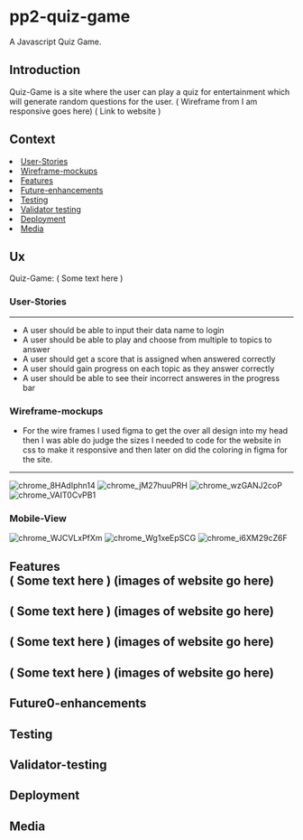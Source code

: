 # pp2-quiz-game
A Javascript Quiz Game.

## Introduction
Quiz-Game is a site where the user can play a quiz for entertainment which will generate random questions for the user.
( Wireframe from I am responsive goes here)
( Link to website )

## Context
<li><a href="#User-Stories">User-Stories</li>
<li><a href="#Wireframe-mockups">Wireframe-mockups</li>
<li><a href="#Features">Features</li>
<li><a href="#Future-enhancements">Future-enhancements</li>
<li><a href="#Testing">Testing</a></li>
<li><a href="#Validator-testing">Validator testing</a></li>
<li><a href="#Deployment">Deployment</a></li>
<li><a href="#Media">Media</a></li>

## Ux <br>
Quiz-Game: ( Some text here )

### User-Stories
--------------------
- A user should be able to input their data name to login
- A user should be able to play and choose from multiple to topics to answer
- A user should get a score that is assigned when answered correctly 
- A user should gain progress on each topic as they answer correctly
- A user should be able to see their incorrect answeres in the progress bar 

### Wireframe-mockups
- For the wire frames I used figma to get the over all design into my head then I was able do judge the sizes I needed to code for the website in css to make it responsive and then later on did the coloring in figma for the site.
--------------------
![chrome_8HAdIphn14](https://user-images.githubusercontent.com/43074374/144050653-96c5c12d-638e-4b12-9f61-1e7109991de5.png)
![chrome_jM27huuPRH](https://user-images.githubusercontent.com/43074374/144055164-554a849c-0f31-4e22-b5b5-dfd61a152909.png)
![chrome_wzGANJ2coP](https://user-images.githubusercontent.com/43074374/144055714-66f7fa3e-fa20-410e-bbf1-e4b72593a9ef.png)
![chrome_VAIT0CvPB1](https://user-images.githubusercontent.com/43074374/144056129-b5cc6536-c8dc-4106-804f-39e3b449111d.png)
### Mobile-View
![chrome_WJCVLxPfXm](https://user-images.githubusercontent.com/43074374/144108281-cabffc96-fecd-4474-af73-86f8a4c0affe.png)
![chrome_Wg1xeEpSCG](https://user-images.githubusercontent.com/43074374/144111009-cd37f365-c73f-4266-a01e-3ce7f313ff61.png)
![chrome_i6XM29cZ6F](https://user-images.githubusercontent.com/43074374/144108755-293cd431-7202-4fb9-9eea-a1b844ba8502.png)


Features <br>
( Some text here )
(images of website go here)
--------------------
( Some text here )
(images of website go here)
--------------------
( Some text here )
(images of website go here)
--------------------
( Some text here )
(images of website go here)
--------------------

Future0-enhancements <br>
--------------------
Testing  <br>
--------------------
Validator-testing  <br>
--------------------
Deployment  <br>
--------------------
Media  <br>
--------------------


